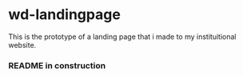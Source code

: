 # wd-landingpage
This is the prototype of a landing page that i made to my instituitional website.

### README in construction 
